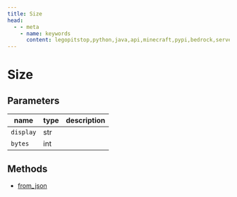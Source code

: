 ```yaml
---
title: Size
head:
  - - meta
    - name: keywords
      content: legopitstop,python,java,api,minecraft,pypi,bedrock,servers,pythonpackage,serverjars
---
```


# Size

## Parameters

| name      | type | description |
| --------- | ---- | ----------- |
| `display` | str  |             |
| `bytes`   | int  |             |

## Methods

- [from_json](#from-json)
